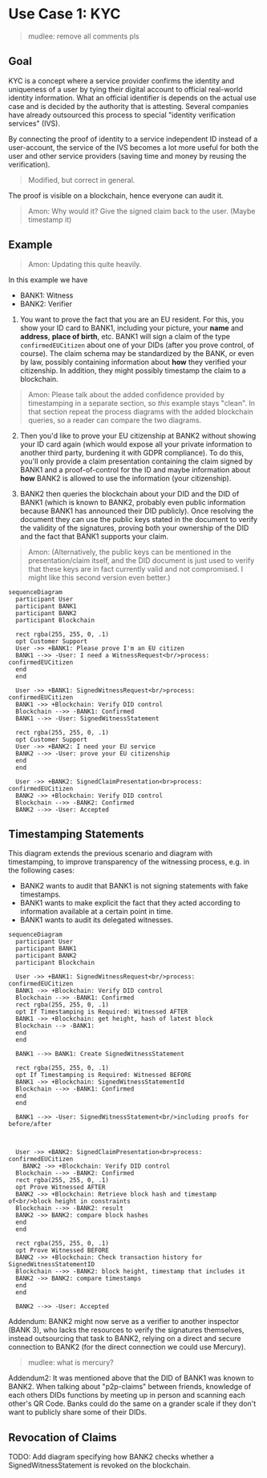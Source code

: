 # Use Case 1: KYC

> mudlee: remove all comments pls

## Goal

KYC is a concept where a service provider confirms the identity and uniqueness of a user by tying their digital account to official real-world identity information. What an official identifier is depends on the actual use case and is decided by the authority that is attesting. Several companies have already outsourced this process to special "identity verification services" (IVS).

By connecting the proof of identity to a service independent ID instead of a user-account, the service of the IVS becomes a lot more useful for both the user and other service providers (saving time and money by reusing the verification).

> Modified, but correct in general.

The proof is visible on a blockchain, hence everyone can audit it.

> Amon: Why would it? Give the signed claim back to the user. (Maybe timestamp it)

## Example

> Amon: Updating this quite heavily.

In this example we have
- BANK1: Witness
- BANK2: Verifier

1. You want to prove the fact that you are an EU resident. For this, you show your ID card to BANK1, including your picture, your **name** and **address**, **place of birth**, etc. BANK1 will sign a claim of the type `confirmedEUCitizen` about one of your DIDs (after you prove control, of course). The claim schema may be standardized by the BANK, or even by law, possibly containing information about **how** they verified your citizenship. In addition, they might possibly timestamp the claim to a blockchain.

> Amon: Please talk about the added confidence provided by timestamping in a separate section, so *this* example stays "clean". In that section repeat the process diagrams with the added blockchain queries, so a reader can compare the two diagrams.

2. Then you'd like to prove your EU citizenship at BANK2 without showing your ID card again (which would expose all your private information to another third party, burdening it with GDPR compliance). To do this, you'll only provide a claim presentation containing the claim signed by BANK1 and a proof-of-control for the ID and maybe information about **how** BANK2 is allowed to use the information (your citizenship).

3. BANK2 then queries the blockchain about your DID and the DID of BANK1 (which is known to BANK2, probably even public information because BANK1 has announced their DID publicly). Once resolving the document they can use the public keys stated in the document to verify the validity of the signatures, proving both your ownership of the DID and the fact that BANK1 supports your claim. 

> Amon: (Alternatively, the public keys can be mentioned in the presentation/claim itself, and the DID document is just used to verify that these keys are in fact currently valid and not compromised. I might like this second version even better.)

```mermaid
sequenceDiagram
  participant User
  participant BANK1
  participant BANK2
  participant Blockchain
  
  rect rgba(255, 255, 0, .1)
  opt Customer Support
  User ->> +BANK1: Please prove I'm an EU citizen
  BANK1 -->> -User: I need a WitnessRequest<br/>process: confirmedEUCitizen
  end
  end
  
  User ->> +BANK1: SignedWitnessRequest<br/>process: confirmedEUCitizen
  BANK1 ->> +Blockchain: Verify DID control
  Blockchain -->> -BANK1: Confirmed
  BANK1 -->> -User: SignedWitnessStatement 
  
  rect rgba(255, 255, 0, .1)
  opt Customer Support
  User ->> +BANK2: I need your EU service
  BANK2 -->> -User: prove your EU citizenship
  end
  end
  
  User ->> +BANK2: SignedClaimPresentation<br>process: confirmedEUCitizen
  BANK2 ->> +Blockchain: Verify DID control
  Blockchain -->> -BANK2: Confirmed
  BANK2 -->> -User: Accepted
```

## Timestamping Statements

This diagram extends the previous scenario and diagram with timestamping, to improve transparency of the witnessing process, e.g. in the following cases:
 - BANK2 wants to audit that BANK1 is not signing statements with fake timestamps.
 - BANK1 wants to make explicit the fact that they acted according to information available at a certain point in time.
 - BANK1 wants to audit its delegated witnesses.

```mermaid
sequenceDiagram
  participant User
  participant BANK1
  participant BANK2
  participant Blockchain

  User ->> +BANK1: SignedWitnessRequest<br/>process: confirmedEUCitizen
  BANK1 ->> +Blockchain: Verify DID control
  Blockchain -->> -BANK1: Confirmed
  rect rgba(255, 255, 0, .1)
  opt If Timestamping is Required: Witnessed AFTER
  BANK1 ->> +Blockchain: get height, hash of latest block
  Blockchain --> -BANK1: 
  end
  end

  BANK1 -->> BANK1: Create SignedWitnessStatement
  
  rect rgba(255, 255, 0, .1)
  opt If Timestamping is Required: Witnessed BEFORE
  BANK1 ->> +Blockchain: SignedWitnessStatementId
  Blockchain -->> -BANK1: Confirmed
  end
  end
  
  BANK1 -->> -User: SignedWitnessStatement<br/>including proofs for before/after
  
  
  
  User ->> +BANK2: SignedClaimPresentation<br>process: confirmedEUCitizen
    BANK2 ->> +Blockchain: Verify DID control
  Blockchain -->> -BANK2: Confirmed
  rect rgba(255, 255, 0, .1)
  opt Prove Witnessed AFTER
  BANK2 ->> +Blockchain: Retrieve block hash and timestamp of<br/>block height in constraints
  Blockchain -->> -BANK2: result
  BANK2 ->> BANK2: compare block hashes
  end
  end
  
  rect rgba(255, 255, 0, .1)
  opt Prove Witnessed BEFORE
  BANK2 ->> +Blockchain: Check transaction history for SignedWitnessStatementID
  Blockchain -->> -BANK2: block height, timestamp that includes it
  BANK2 ->> BANK2: compare timestamps
  end
  end
  
  BANK2 -->> -User: Accepted
```

Addendum: BANK2 might now serve as a verifier to another inspector (BANK 3), who lacks the resources to verify the signatures themselves, instead outsourcing that task to BANK2, relying on a direct and secure connection to BANK2 (for the direct connection we could use Mercury).
> mudlee: what is mercury?

Addendum2: It was mentioned above that the DID of BANK1 was known to BANK2. When talking about "p2p-claims" between friends, knowledge of each others DIDs functions by meeting up in person and scanning each other's QR Code. Banks could do the same on a grander scale if they don't want to publicly share some of their DIDs.

## Revocation of Claims

TODO: Add diagram specifying how BANK2 checks whether a SignedWitnessStatement is revoked on the blockchain.